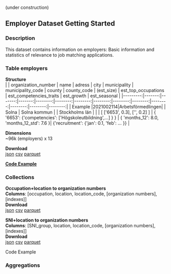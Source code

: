 (under construction)

## Employer Dataset Getting Started

### Description
This dataset contains information on employers: Basic information and statistics of relevance to job matching applications.

### Table employers
  
**Structure**  
|          | organization_number | name | adress | city | municipality | municipality_code | county | county_code | (est_size) | est_top_occupations | est_competencies_traits | est_growth | est_seasonal |
|---------:|-------:|-------:|-------:|--------:|--------:|--------:|--------:|--------:|--------:|--------:|--------:|--------:|--------:|
| Example  |2021002114|Arbetsförmedlingen|  | Solna | Solna kommun | | Stockholms län | |  | [ ['6653', 0.3], ['', 0.2] ] | { '6653': {'competencies': ['Högskoleutbildning',...] } } | { 'months_12': 8.0, 'months_12_std': 7.6 }| {'recruitment': {'jan': 0.1, 'feb': ... }}        |  

**Dimensions**  
~96k (employers) x 13

**Download**  
[json](https://minio.arbetsformedlingen.se/historiska-annonser/employer/table_employers_json.zip) [csv](https://minio.arbetsformedlingen.se/historiska-annonser/employer/table_employers_csv.zip) [parquet](https://minio.arbetsformedlingen.se/historiska-annonser/employer/table_employers.parquet)

[**Code Example**](https://colab.research.google.com/drive/1x_Wxtn3V8ow3axOb6N9dZidV9bPbStF4?usp=sharing)  
  
### Collections

**Occupation+location to organization numbers**  
**Columns**: [occupation, location, location_code, [organization numbers], [indexes]]  
**Download**  
[json](https://minio.arbetsformedlingen.se/historiska-annonser/employer/loc_occ_json.zip) [csv](https://minio.arbetsformedlingen.se/historiska-annonser/employer/loc_occ_csv.zip) [parquet](https://minio.arbetsformedlingen.se/historiska-annonser/employer/loc_occ.parquet)

**SNI+location to organization numbers**  
**Columns**: [SNI_group, location, location_code, [organization numbers], [indexes]]  
**Download**  
[json](https://minio.arbetsformedlingen.se/historiska-annonser/employer/loc_sni_json.zip) [csv](https://minio.arbetsformedlingen.se/historiska-annonser/employer/loc_sni_csv.zip) [parquet](https://minio.arbetsformedlingen.se/historiska-annonser/employer/loc_sni.parquet)

Code Example

### Aggregations
